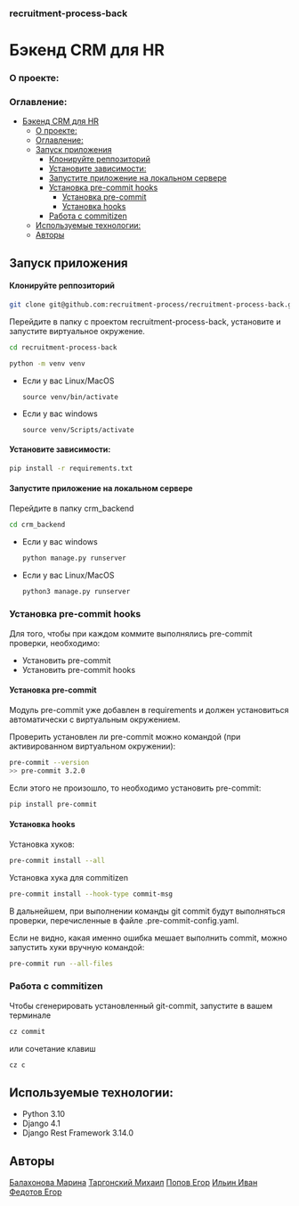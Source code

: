 ### recruitment-process-back

# Бэкенд CRM для HR

### О проекте:

### Оглавление:
- [Бэкенд CRM для HR](#бэкенд-crm-для-hr)
    - [О проекте:](#о-проекте)
    - [Оглавление:](#оглавление)
  - [Запуск приложения](#запуск-приложения)
      - [Клонируйте реппозиторий](#клонируйте-реппозиторий)
      - [Установите зависимости:](#установите-зависимости)
      - [Запустите приложение на локальном сервере](#запустите-приложение-на-локальном-сервере)
    - [Установка pre-commit hooks](#установка-pre-commit-hooks)
      - [Установка pre-commit](#установка-pre-commit)
      - [Установка hooks](#установка-hooks)
    - [Работа с commitizen](#работа-с-commitizen)
  - [Используемые технологии:](#используемые-технологии)
  - [Авторы](#авторы)

## Запуск приложения
#### Клонируйте реппозиторий

```sh
git clone git@github.com:recruitment-process/recruitment-process-back.git
```

Перейдите в папку с проектом recruitment-process-back, установите и запустите виртуальное окружение.

```sh
cd recruitment-process-back
```

```sh
python -m venv venv
```

* Если у вас Linux/MacOS

    ```
    source venv/bin/activate
    ```

* Если у вас windows

    ```
    source venv/Scripts/activate
    ```
#### Установите зависимости:

```sh
pip install -r requirements.txt
```

#### Запустите приложение на локальном сервере
Перейдите в папку crm_backend
```sh
cd crm_backend
```
* Если у вас windows
    ```sh
    python manage.py runserver
    ```
* Если у вас Linux/MacOS
    ```sh
    python3 manage.py runserver
    ```

### Установка pre-commit hooks

Для того, чтобы при каждом коммите выполнялись pre-commit проверки, необходимо:
- Установить pre-commit
- Установить pre-commit hooks

#### Установка pre-commit
Модуль pre-commit уже добавлен в requirements и должен установиться автоматически с виртуальным окружением.

Проверить установлен ли pre-commit можно командой (при активированном виртуальном окружении):
```sh
pre-commit --version
>> pre-commit 3.2.0
```

Если этого не произошло, то необходимо установить pre-commit:
```sh
pip install pre-commit
```

#### Установка hooks
Установка хуков:
```sh
pre-commit install --all
```
Установка хука для commitizen
```sh
pre-commit install --hook-type commit-msg
```
В дальнейшем, при выполнении команды git commit будут выполняться проверки, перечисленные в файле .pre-commit-config.yaml.

Если не видно, какая именно ошибка мешает выполнить commit, можно запустить хуки вручную командой:
```sh
pre-commit run --all-files
```

### Работа с commitizen
Чтобы сгенерировать установленный git-commit, запустите в вашем терминале
```sh
cz commit
```
или сочетание клавиш
```sh
cz c
```

## Используемые технологии:
- Python 3.10
- Django 4.1
- Django Rest Framework 3.14.0

## Авторы
[Балахонова Марина](https://github.com/margoloko)
[Таргонский Михаил](https://github.com/mishatar)
[Попов Егор](https://github.com/DOSuzer)
[Ильин Иван](https://github.com/ivan-hedgehog)
[Федотов Егор](https://github.com/EgorFedotov)
